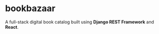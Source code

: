 # bookbazaar
A full-stack digital book catalog built using **Django REST Framework** and **React**.
